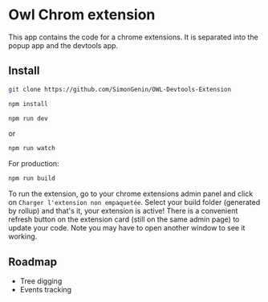 # Owl Chrom extension

This app contains the code for a chrome extensions. 
It is separated into the popup app and the devtools app. 

## Install

```bash
git clone https://github.com/SimonGenin/OWL-Devtools-Extension
```

```bash
npm install
```

```bash
npm run dev
```
or 
```bash
npm run watch
```

For production:
```bash
npm run build
```

To run the extension, go to your chrome extensions admin panel and click on `Charger l'extension non empaquetée`.
Select your build folder (generated by rollup) and that's it, your extension is active! 
There is a convenient refresh button on the extension card (still on the same admin page) to update your code. 
Note you may have to open another window to see it working.

## Roadmap

- Tree digging
- Events tracking
